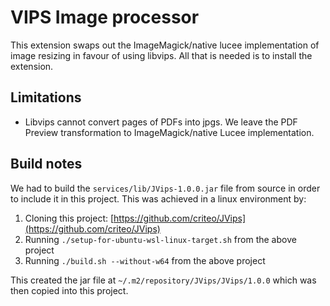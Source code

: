 # VIPS Image processor

This extension swaps out the ImageMagick/native lucee implementation of image resizing in favour of using libvips. All that is needed is to install the extension.

## Limitations

* Libvips cannot convert pages of PDFs into jpgs. We leave the PDF Preview transformation to ImageMagick/native Lucee implementation.

## Build notes

We had to build the `services/lib/JVips-1.0.0.jar` file from source in order to include it in this project. This was achieved in a linux environment by:

1. Cloning this project: [https://github.com/criteo/JVips](https://github.com/criteo/JVips)
2. Running `./setup-for-ubuntu-wsl-linux-target.sh` from the above project
3. Running `./build.sh --without-w64` from the above project

This created the jar file at `~/.m2/repository/JVips/JVips/1.0.0` which was then copied into this project.